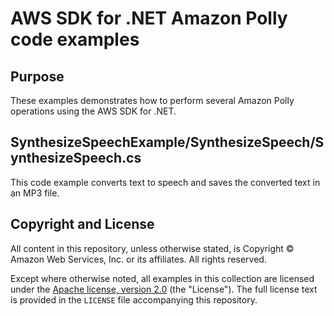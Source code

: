 # AWS SDK for .NET Amazon Polly code examples

## Purpose

These examples demonstrates how to perform several 
Amazon Polly operations using the AWS SDK for .NET.

## SynthesizeSpeechExample/SynthesizeSpeech/SynthesizeSpeech.cs

This code example converts text to speech
and saves the converted text in an MP3 file.

## Copyright and License

All content in this repository, unless otherwise stated, is 
Copyright © Amazon Web Services, Inc. or its affiliates. All rights reserved.

Except where otherwise noted, all examples in this collection are licensed under the [Apache
license, version 2.0](https://www.apache.org/licenses/LICENSE-2.0) (the "License"). The full
license text is provided in the `LICENSE` file accompanying this repository.